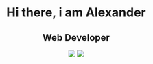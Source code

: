 <div id="header" align="center">
  <h1>Hi there, i am Alexander </h1>
  <h2> Web Developer</h2>
  <a href="https://t.me/Sandulyakaa" target="_blank" alt="telegram"><img src="https://img.shields.io/badge/-Telegram-090909?style=for-the-badge&logo=telegram&logoColor=27A0D9"></a>
    <a href="https://www.codewars.com/users/AleksandrSanduliak" target="_blank" alt="codewars"><img src="https://img.shields.io/badge/-Codewars?style=for-the-badge&logo=codewars&logoColor=27A0D9"></a>
</div>
